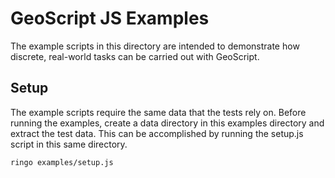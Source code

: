 GeoScript JS Examples
=====================

The example scripts in this directory are intended to demonstrate how discrete,
real-world tasks can be carried out with GeoScript.

Setup
-----

The example scripts require the same data that the tests rely on.  Before 
running the examples, create a data directory in this examples directory and
extract the test data.  This can be accomplished by running the setup.js script 
in this same directory.

    ringo examples/setup.js

